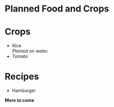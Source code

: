 Planned Food and Crops
======================
# Crops
- Rice  
*Planted on water.*
- Tomato

# Recipes
- Hamburger


**More to come**
